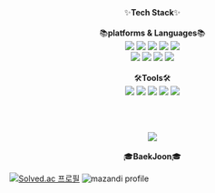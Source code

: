 <div align="center">
	✨<Strong>Tech Stack</Strong>✨
</div>

<br/>

<div align="center">
	📚<strong>platforms & Languages</strong>📚
 </div>
<div align="center">
	<img src="https://img.shields.io/badge/Java-007396?style=flat&logo=Java&logoColor=white" />
	<img src="https://img.shields.io/badge/HTML5-E34F26?style=flat&logo=HTML5&logoColor=white" />
	<img src="https://img.shields.io/badge/CSS3-1572B6?style=flat&logo=CSS3&logoColor=white" />
  <img src="https://img.shields.io/badge/javascript-F7DF1E?style=flat&logo=javascript&logoColor=white" />
  <img src="https://img.shields.io/badge/jquery-0769AD?style=flat&logo=jquery&logoColor=white" />
  <br/>
  <img src="https://img.shields.io/badge/oracle Sql-F80000?style=flat&logo=oracle&logoColor=white" />
  <img src="https://img.shields.io/badge/Spring-6DB33F?style=flat&logo=Spring&logoColor=white" />
	<img src="https://img.shields.io/badge/springboot-6DB33F?style=flat&logo=springboot&logoColor=white" />
  <img src="https://img.shields.io/badge/Bootstrap-7952B3?style=flat&logo=bootstrap&logoColor=white" />
</div>

<br/>

<div align="center">
  🛠️<strong>Tools</strong>🛠️
</div>
<div align="center">
  <img src="https://img.shields.io/badge/Eclipse IDE-2C2255?style=flat&logo=eclipseide&logoColor=white" />
  <img src="https://img.shields.io/badge/Intellij IDEA-000000?style=flat&logo=intellijidea&logoColor=white" />
  <img src="https://img.shields.io/badge/Visual Studio Code-007ACC?style=flat&logo=visualstudiocode&logoColor=white" />
  <img src="https://img.shields.io/badge/Apache Tomcat-F8DC75?style=flat&logo=apachetomcat&logoColor=white" />
  <img src="https://img.shields.io/badge/GitHube-181717?style=flat&logo=github&logoColor=white" />
</div>

<br/><br/>

<div align="center">
  <img src="https://github-readme-stats.vercel.app/api/top-langs/?username=kimhyeon622&layout=compact">
</div>

<br/>

<div align="center">
  🎓<strong>BaekJoon</strong>🎓
</div>

[![Solved.ac 프로필](http://mazassumnida.wtf/api/v2/generate_badge?boj=daenggui)](https://solved.ac/daenggui)
![mazandi profile](http://mazandi.herokuapp.com/api?handle=daenggui&theme=dark)
